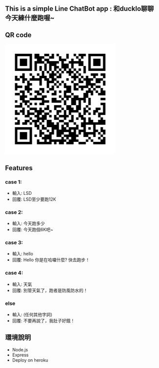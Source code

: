 ## This is a simple Line ChatBot app : 和ducklo聊聊今天練什麼跑喔~

## QR code
![image](https://github.com/lothecode/LineChatBot/blob/master/945qhczo.png?raw=true)


## Features
### case 1:
- 輸入: LSD
- 回覆: LSD至少要跑12K 
### case 2:
- 輸入: 今天跑多少
- 回覆: 今天跑個6K吧~
### case 3:
- 輸入: hello
- 回覆: Hello 你是在哈囉什麼? 快去跑步！
### case 4:
- 輸入: 天氣
- 回覆: 別管天氣了，跑者是防風防水的！
### else
- 輸入: (任何其他字詞)
- 回覆: 不要再說了，我肚子好餓！

## 環境說明
- Node.js
- Express
- Deploy on heroku
